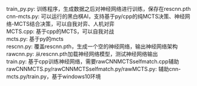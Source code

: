 train_py.py: 训练程序，生成数据之后对神经网络进行训练，保存在rescnn.pth   
cnn-mcts.py: 可以运行的黑白棋AI，支持基于py/cpp的纯MCTS决策、神经网络-MCTS结合决策，可以自我对弈、人机对弈    
MCTS.cpp: 基于cpp的MCTS，可以自我对战    
mcts.py: 基于py的mcts    
rescnn.py: 覆盖rescnn.pth，生成一个空的神经网络，输出神经网络架构    
rawcnn.py: 从rescnn.pth加载神经网络模型，测试神经网络输出    
train.py: 基于cpp训练神经网络，需要rawCNNMCTSselfmatch.cpp辅助    
rawCNNMCTS.py/rawCNNMCTSselfmatch.py/rawMCTS.py: 辅助cnn-mcts.py/train.py，基于windows10环境    